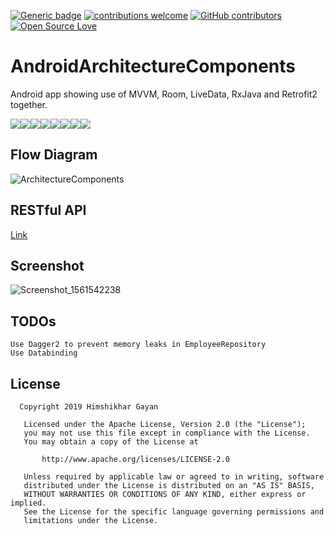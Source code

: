 [![Generic badge](https://img.shields.io/badge/Himshikhar-Gayan-RED.svg)](https://shields.io/)
[![contributions welcome](https://img.shields.io/badge/contributions-welcome-brightgreen.svg?style=flat)](https://github.com/hgayan7/AndroidArchitectureComponents/issues)
[![GitHub contributors](https://img.shields.io/github/contributors/Naereen/StrapDown.js.svg)](https://github.com/hgayan7/AndroidArchitectureComponents/graphs/contributors/)
[![Open Source Love](https://badges.frapsoft.com/os/v1/open-source.svg?v=103)](https://github.com/ellerbrock/open-source-badges/)

# AndroidArchitectureComponents
Android app showing use of  MVVM, Room, LiveData, RxJava and Retrofit2  together.


[![](https://sourcerer.io/fame/hgayan7/hgayan7/FilterLibrary/images/0)](https://sourcerer.io/fame/hgayan7/hgayan7/FilterLibrary/links/0)[![](https://sourcerer.io/fame/hgayan7/hgayan7/FilterLibrary/images/1)](https://sourcerer.io/fame/hgayan7/hgayan7/FilterLibrary/links/1)[![](https://sourcerer.io/fame/hgayan7/hgayan7/FilterLibrary/images/2)](https://sourcerer.io/fame/hgayan7/hgayan7/FilterLibrary/links/2)[![](https://sourcerer.io/fame/hgayan7/hgayan7/FilterLibrary/images/3)](https://sourcerer.io/fame/hgayan7/hgayan7/FilterLibrary/links/3)[![](https://sourcerer.io/fame/hgayan7/hgayan7/FilterLibrary/images/4)](https://sourcerer.io/fame/hgayan7/hgayan7/FilterLibrary/links/4)[![](https://sourcerer.io/fame/hgayan7/hgayan7/FilterLibrary/images/5)](https://sourcerer.io/fame/hgayan7/hgayan7/FilterLibrary/links/5)[![](https://sourcerer.io/fame/hgayan7/hgayan7/FilterLibrary/images/6)](https://sourcerer.io/fame/hgayan7/hgayan7/FilterLibrary/links/6)[![](https://sourcerer.io/fame/hgayan7/hgayan7/FilterLibrary/images/7)](https://sourcerer.io/fame/hgayan7/hgayan7/FilterLibrary/links/7)

## Flow Diagram


![ArchitectureComponents](https://user-images.githubusercontent.com/29502161/60182579-32429a80-9842-11e9-83c9-23941537f341.jpeg)

## RESTful API
[Link](http://www.mocky.io/v2/5d1313a00e0000fd3fb4a1c4)

## Screenshot
![Screenshot_1561542238](https://user-images.githubusercontent.com/29502161/60182101-3de19180-9841-11e9-99c7-525293f0477f.png)

## TODOs
```
Use Dagger2 to prevent memory leaks in EmployeeRepository 
Use Databinding

```

## License

```
  Copyright 2019 Himshikhar Gayan

   Licensed under the Apache License, Version 2.0 (the "License");
   you may not use this file except in compliance with the License.
   You may obtain a copy of the License at

       http://www.apache.org/licenses/LICENSE-2.0

   Unless required by applicable law or agreed to in writing, software
   distributed under the License is distributed on an "AS IS" BASIS,
   WITHOUT WARRANTIES OR CONDITIONS OF ANY KIND, either express or implied.
   See the License for the specific language governing permissions and
   limitations under the License.
```
